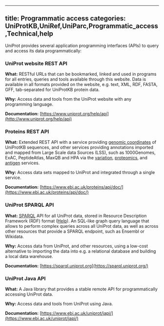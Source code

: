 
---
title: Programmatic access
categories: UniProtKB,UniRef,UniParc,Programmatic_access,Technical,help
---

UniProt provides several application programming interfaces (APIs) to query and access its data programmatically:

### UniProt website REST API

**What:** RESTful URLs that can be bookmarked, linked and used in programs for all entries, queries and tools available through this website. Data is available in all formats provided on the website, e.g. text, XML, RDF, FASTA, GFF, tab-separated for UniProtKB protein data.  
  
**Why:** Access data and tools from the UniProt website with any programming language.  
  
**Documentation:** [https://www.uniprot.org/help/api](http://www.uniprot.org/help/api)

### Proteins REST API

**What:** Extended REST API with a service providing [genomic coordinates](https://www.ebi.ac.uk/proteins/api/doc/#coordinatesApi) of UniProtKB sequences, and other services providing annotations imported and mapped from Large Scale data Sources (LSS), such as 1000Genomes, ExAC, PeptideAtlas, MaxQB and HPA via the [variation](http://www.ebi.ac.uk/proteins/api/doc/#/variation), [proteomics](http://www.ebi.ac.uk/proteins/api/doc/#proteomics), and [antigen](http://www.ebi.ac.uk/proteins/api/doc/#/antigen) services.  
  
**Why:** Access data sets mapped to UniProt and integrated through a single service.  
  
**Documentation:** [https://www.ebi.ac.uk/proteins/api/doc/](https://www.ebi.ac.uk/proteins/api/doc/)

### UniProt SPARQL API

**What:** [SPARQL](https://en.wikipedia.org/wiki/SPARQL) API for all UniProt data, stored in Resource Description Framework (RDF) format ([Help](http://www.uniprot.org/help/sparql)). An SQL-like graph query language that allows to perform complex queries across all UniProt data, as well as across other resources that provide a SPARQL endpoint, such as Ensembl or Wikidata.  
  
**Why:** Access data from UniProt, and other resources, using a low-cost alternative to importing the data into e.g. a relational database and building a local data warehouse.  
  
**Documentation:** [https://sparql.uniprot.org](https://sparql.uniprot.org/)

### UniProt Java API

**What:** A Java library that provides a stable remote API for programmatically accessing UniProt data.  
  
**Why:** Access data and tools from UniProt using Java.  
  
**Documentation:** [https://www.ebi.ac.uk/uniprot/japi/](https://www.ebi.ac.uk/uniprot/japi/)
        
